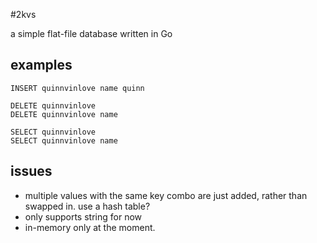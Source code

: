 #2kvs

a simple flat-file database written in Go 

## examples 

```
INSERT quinnvinlove name quinn

DELETE quinnvinlove
DELETE quinnvinlove name

SELECT quinnvinlove
SELECT quinnvinlove name
```

## issues
* multiple values with the same key combo are just added, rather than swapped in. use a hash table?
* only supports string for now 
* in-memory only at the moment. 